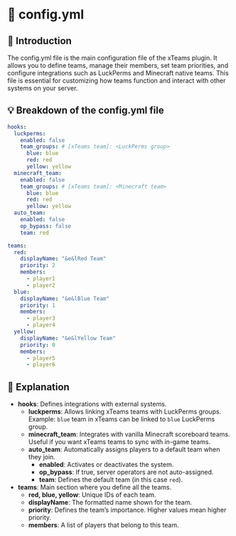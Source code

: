 # 📝 config.yml

## 📄 Introduction

The config.yml file is the main configuration file of the xTeams plugin. It allows you to define teams, manage their members, set team priorities, and configure integrations such as LuckPerms and Minecraft native teams. This file is essential for customizing how teams function and interact with other systems on your server.

## 💡 Breakdown of the config.yml file

```yaml
hooks:
  luckperms:
    enabled: false
    team_groups: # [xTeams team]: <LuckPerms group>
      blue: blue
      red: red
      yellow: yellow
  minecraft_team:
    enabled: false
    team_groups: # [xTeams team]: <Minecraft team>
      blue: blue
      red: red
      yellow: yellow
  auto_team:
    enabled: false
    op_bypass: false
    team: red

teams:
  red:
    displayName: "&e&lRed Team"
    priority: 2
    members:
      - player1
      - player2
  blue:
    displayName: "&e&lBlue Team"
    priority: 1
    members:
      - player3
      - player4
  yellow:
    displayName: "&e&lYellow Team"
    priority: 0
    members:
      - player5
      - player6
```

## 🔎 Explanation

* **hooks**: Defines integrations with external systems.
  * **luckperms**: Allows linking xTeams teams with LuckPerms groups. Example: `blue` team in xTeams can be linked to `blue` LuckPerms group.
  * **minecraft\_team**: Integrates with vanilla Minecraft scoreboard teams. Useful if you want xTeams teams to sync with in-game teams.
  * **auto\_team**: Automatically assigns players to a default team when they join.
    * **enabled**: Activates or deactivates the system.
    * **op\_bypass**: If true, server operators are not auto-assigned.
    * **team**: Defines the default team (in this case `red`).
* **teams**: Main section where you define all the teams.
  * **red, blue, yellow**: Unique IDs of each team.
  * **displayName**: The formatted name shown for the team.
  * **priority**: Defines the team’s importance. Higher values mean higher priority.
  * **members**: A list of players that belong to this team.
